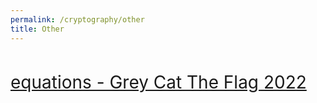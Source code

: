 ```yaml
---
permalink: /cryptography/other
title: Other
---
```


<br>

<span style="font-size:2em;">   [equations - Grey Cat The Flag 2022](/cryptography/other/equations-greyCTF-2022)       </span> <br>
